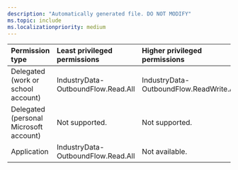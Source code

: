 ```yaml
---
description: "Automatically generated file. DO NOT MODIFY"
ms.topic: include
ms.localizationpriority: medium
---
```


|Permission type|Least privileged permissions|Higher privileged permissions|
|:---|:---|:---|
|Delegated (work or school account)|IndustryData-OutboundFlow.Read.All|IndustryData-OutboundFlow.ReadWrite.All|
|Delegated (personal Microsoft account)|Not supported.|Not supported.|
|Application|IndustryData-OutboundFlow.Read.All|Not available.|

